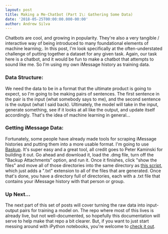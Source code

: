 ```yaml
---
layout: post
title: Making a Me-Chatbot (Part 1\: Gathering Some Data)
date: '2018-05-25T00:00:00.000-00:00'
author: Andrew Silva
---
```


Chatbots are cool, and growing in popularity. They're also a very tangible / interactive way of being introduced to many foundational elements of machine learning;. In this post, I'm look specifically at the often-understated challenge of putting together a dataset for any given task. Again, our task here is a chatbot, and it would be fun to make a chatbot that attempts to sound like me. So I'm using my own iMessage history as training data.

### Data Structure:

We need the data to be in a format that the ultimate product is going to expect, so I'm going to be making pairs of sentences. The first sentence in the pair is the input (what somebody says to me), and the second sentence is the output (what I said back). Ultimately, the model will take in the input, generate something, see if it looks at all like the output, and update itself accordingly. That's the idea of machine learning in general...

### Getting iMessage Data:

Fortunately, some people have already made tools for scraping iMessage histories and putting them into a more usable format. I'm going to use [Baskup][baskup-link]. It's super easy and a great tool, all credit goes to Peter Kaminski for building it out. Go ahead and download it, load the .dmg file, turn off the "Backup Attachments" option, and run it. Once it finishes, click "show the files" and move all of those directories into the same directory as [this script][to_txt script], which just adds a ".txt" extension to all of the files that are generated. Once that's done, you have a directory full of directories, each with a .txt file that contains your iMessage history with that person or group. 

### Up Next...

The next part of this set of posts will cover turning the raw data into input-output pairs for training a model on. The repo where most of this lives is already live, but not well-documented, so hopefully this documentation will serve to help make that repo a bit clearer. But, if you want to just start messing around with iPython notebooks, you're welcome to [check it out][word_embeds].


[baskup-link]:http://peterkaminski.me/baskup/
[to_txt script]:https://github.com/andrewsilva9/my_word_embeds/blob/master/to_txt.sh
[word_embeds]:https://github.com/andrewsilva9/my_word_embeds